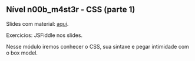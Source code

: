 ## Nível n00b_m4st3r - CSS (parte 1)

Slides com material: [aqui](https://slides.com/pedromello/adt-dev-n00b_m4st3r-css).

Exercícios: JSFiddle nos slides.

Nesse módulo iremos conhecer o CSS, sua sintaxe e pegar intimidade com o box model.